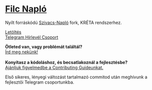 
# [Filc Napló](https://filcnaplo.hu/)
Nyílt forráskódú [Szivacs-Napló](https://github.com/boapps/Szivacs-Naplo) fork, KRÉTA rendszerhez.

[Letöltés](https://www.filcnaplo.hu/download/)<br>
[Telegram Hírlevél Csoport](https://t.me/filc_naplo)

**Ötleted van, vagy problémát találtál?**<br>
[Írd meg nekünk!](https://github.com/filcnaplo/filcnaplo/issues/new)<br><br>
**Konyítasz a kódoláshoz, és becsatlakoznál a fejlesztésbe?**<br>
[Ajánljuk figyelmedbe a Contributing Guideunkat.](https://github.com/filcnaplo/filcnaplo/blob/master/CONTRIBUTING.md)

Első sikeres, lényegi változást tartalmazó commitod után meghívunk a fejlesztői Telegram csoportunkba.
 
